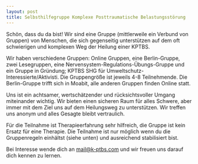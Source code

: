 ```yaml
---
layout: post
title: Selbsthilfegruppe Komplexe Posttraumatische Belastungsstörung
---
```


Schön, dass du da bist! Wir sind eine Gruppe (mittlerweile ein Verbund von Gruppen) von Menschen, die sich gegenseitig unterstützen auf dem oft schwierigen und komplexen Weg der Heilung einer KPTBS. 

Wir haben verschiedene Gruppen: Online Gruppen, eine Berlin-Gruppe, zwei Lesegruppen, eine Nervensystem-Regulations-Übungs-Gruppe und ein Gruppe in Gründung; KPTBS SHG für Umweltschutz-Interessierte/Aktivisti. Die Gruppengröße ist jeweils 4-8 Teilnehmende. Die Berlin-Gruppe trifft sich in Moabit, alle anderen Gruppen finden Online statt.

Uns ist ein achtsamer, wertschätzender und rücksichtsvoller Umgang miteinander wichtig. Wir bieten einen sicheren Raum für alles Schwere, aber immer mit dem Ziel uns auf dem Heilungsweg zu unterstützen. Wir treffen uns anonym und alles Gesagte bleibt vertraulich.

Für die Teilnahme ist Therapieerfahrung sehr hilfreich, die Gruppe ist kein Ersatz für eine Therapie. Die Teilnahme ist nur möglich wenn du die Gruppenregeln einhältst (siehe unten) und ausreichend stabilisiert bist.

Bei Interesse wende dich an <a href="mailto:mail@k-ptbs.com">mail@k-ptbs.com</a> und wir freuen uns darauf dich kennen zu lernen.

